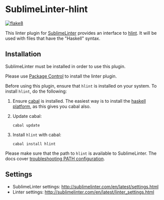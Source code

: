 SublimeLinter-hlint
=========================

[![flake8](https://github.com/SublimeLinter/SublimeLinter-hlint/actions/workflows/flake8.yml/badge.svg)](https://github.com/SublimeLinter/SublimeLinter-hlint/actions/workflows/flake8.yml)

This linter plugin for [SublimeLinter](https://github.com/SublimeLinter/SublimeLinter) provides an interface to [hlint](http://community.haskell.org/~ndm/hlint/).
It will be used with files that have the "Haskell" syntax.


## Installation

SublimeLinter must be installed in order to use this plugin. 

Please use [Package Control](https://packagecontrol.io) to install the linter plugin.

Before using this plugin, ensure that `hlint` is installed on your system.
To install `hlint`, do the following:

1. Ensure [cabal](http://www.haskell.org/cabal/) is installed. The easiest way is to install the [haskell platform](http://www.haskell.org/haskellwiki/Haskell), as this gives you cabal also. 

2. Update cabal:
    ```
    cabal update
    ```
3. Install `hlint` with cabal:
    ```
    cabal install hlint
    ```

Please make sure that the path to `hlint` is available to SublimeLinter.
The docs cover [troubleshooting PATH configuration](http://sublimelinter.com/en/latest/troubleshooting.html#finding-a-linter-executable).


## Settings

- SublimeLinter settings: http://sublimelinter.com/en/latest/settings.html
- Linter settings: http://sublimelinter.com/en/latest/linter_settings.html
